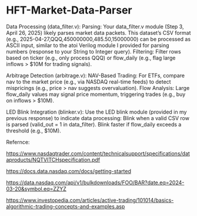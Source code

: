 # HFT-Market-Data-Parser

Data Processing (data_filter.v):
Parsing: Your data_filter.v module (Step 3, April 26, 2025) likely parses market data packets. This dataset’s CSV format (e.g., 2025-04-27,QQQ,450000000,485.50,15000000) can be processed as ASCII input, similar to the atoi Verilog module I provided for parsing numbers (response to your String to Integer query).
Filtering: Filter rows based on ticker (e.g., only process QQQ) or flow_daily (e.g., flag large inflows > $10M for trading signals).

Arbitrage Detection (arbitrage.v):
NAV-Based Trading: For ETFs, compare nav to the market price (e.g., via NASDAQ real-time feeds) to detect mispricings (e.g., price > nav suggests overvaluation).
Flow Analysis: Large flow_daily values may signal price momentum, triggering trades (e.g., buy on inflows > $10M).

LED Blink Integration (blinker.v):
Use the LED blink module (provided in my previous response) to indicate data processing:
Blink when a valid CSV row is parsed (valid_out = 1 in data_filter).
Blink faster if flow_daily exceeds a threshold (e.g., $10M).


Refernce:

https://www.nasdaqtrader.com/content/technicalsupport/specifications/dataproducts/NQTVITCHspecification.pdf 

https://docs.data.nasdaq.com/docs/getting-started

https://data.nasdaq.com/api/v1/bulkdownloads/FOO/BAR?date.eq=2024-03-20&symbol.eq=ZZYZ

https://www.investopedia.com/articles/active-trading/101014/basics-algorithmic-trading-concepts-and-examples.asp
